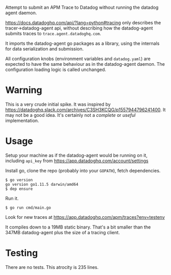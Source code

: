 Attempt to submit an APM Trace to Datadog without running the datadog agent daemon.

https://docs.datadoghq.com/api/?lang=python#tracing only describes the tracer->datadog-agent api,
without describing how the datadog-agent submits traces to `trace.agent.datadoghq.com`. 

It imports the datadog-agent go packages as a library,
using the internals for data serialization and submission.

All configuration knobs (environment variables and `datadog.yaml`)
are expected to have the same behaviour as in the datadog-agent daemon.
The configuration loading logic is called unchanged.

# Warning

This is a very crude initial spike.
It was inspired by https://datadoghq.slack.com/archives/C3SH3KCQG/p1557944796241400.
It may not be a good idea.
It's certainly not a _complete_ or _useful_ implementation.

# Usage

Setup your machine as if the datadog-agent would be running on it, including
`api_key` from https://app.datadoghq.com/account/settings

Install go, clone the repo (probably into your `GOPATH`), fetch dependencies.

```shell
$ go version
go version go1.11.5 darwin/amd64
$ dep ensure
```

Run it.

```shell
$ go run cmd/main.go
```

Look for new traces at https://app.datadoghq.com/apm/traces?env=testenv

It compiles down to a 19MB static binary.
That's a bit smaller than the 347MB datadog-agent plus the size of a tracing client.

# Testing

There are no tests. This atrocity is 235 lines.
